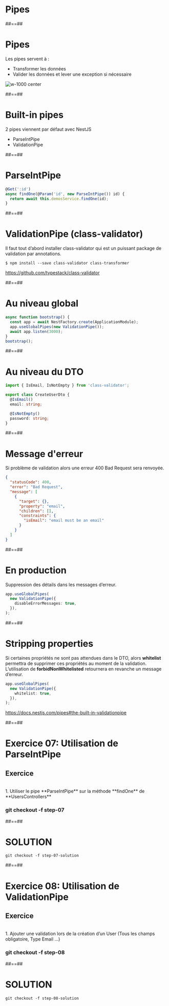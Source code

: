 <!-- .slide: class="transition " -->

# Pipes

##==##
# Pipes

Les pipes servent à :
* Transformer les données
* Valider les données et lever une exception si nécessaire

![w-1000 center](./assets/images/g5c62ad2ab9_0_449.png)

##==##
# Built-in pipes
2 pipes viennent par défaut avec NestJS
* ParseIntPipe
* ValidationPipe

##==##
<!-- .slide: class="with-code" -->

# ParseIntPipe
```typescript
@Get(':id')
async findOne(@Param('id', new ParseIntPipe()) id) {
  return await this.demosService.findOne(id);
}
```
<!-- .slide: class="big-code" -->

##==##
<!-- .slide: class="with-code" -->

# ValidationPipe (class-validator)
Il faut tout d’abord installer class-validator qui est un puissant package de validation par annotations.

```shell
$ npm install --save class-validator class-transformer
```

https://github.com/typestack/class-validator
<!-- .slide: class="big-code" -->

##==##
<!-- .slide: class="with-code" -->

# Au niveau global
```typescript
async function bootstrap() {
  const app = await NestFactory.create(ApplicationModule);
  app.useGlobalPipes(new ValidationPipe());
  await app.listen(3000);
}
bootstrap();
```
<!-- .slide: class="big-code" -->

##==##
<!-- .slide: class="with-code" -->

# Au niveau du DTO
```typescript
import { IsEmail, IsNotEmpty } from 'class-validator';

export class CreateUserDto {
  @IsEmail()
  email: string;

  @IsNotEmpty()
  password: string;
}
```
<!-- .slide: class="big-code" -->

##==##
<!-- .slide: class="with-code" -->

# Message d'erreur
Si problème de validation alors une erreur 400 Bad Request sera renvoyée.

```json
{
  "statusCode": 400,
  "error": "Bad Request",
  "message": [
    {
      "target": {},
      "property": "email",
      "children": [],
      "constraints": {
        "isEmail": "email must be an email"
      }
    }
  ]
}
```
<!-- .slide: class="big-code" -->

##==##
<!-- .slide: class="with-code" -->

# En production
Suppression des détails dans les messages d’erreur.

```typescript
app.useGlobalPipes(
  new ValidationPipe({
    disableErrorMessages: true,
  }),
);
```
<!-- .slide: class="big-code" -->

##==##
<!-- .slide: class="with-code" -->

# Stripping properties
Si certaines propriétés ne sont pas attendues dans le DTO, alors **whitelist** permettra de supprimer ces propriétés au moment de la validation. L’utilisation de **forbidNonWhitelisted** retournera en revanche un message d’erreur.

```typescript
app.useGlobalPipes(
  new ValidationPipe({
    whitelist: true,
  }),
);
```
https://docs.nestjs.com/pipes#the-built-in-validationpipe

<!-- .slide: class="big-code" -->

##==##
<!-- .slide: class="exercice sfeir-bg-pink" -->

# Exercice 07: Utilisation de ParseIntPipe
## Exercice

<br>
1. Utiliser le pipe **ParseIntPipe** sur la méthode **findOne** de **UsersControllers**
<br>

### git checkout -f step-07

##==##
<!-- .slide: class="with-code" -->

# SOLUTION
```git checkout -f step-07-solution```
<!-- .element: class="full-center" -->

##==##
<!-- .slide: class="exercice sfeir-bg-pink" -->

# Exercice 08: Utilisation de ValidationPipe
## Exercice

<br>
1. Ajouter une validation lors de la création d’un User (Tous les champs obligatoire, Type Email …)
<br>

### git checkout -f step-08

##==##
<!-- .slide: class="with-code" -->

# SOLUTION
```git checkout -f step-08-solution```
<!-- .element: class="full-center" -->
